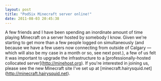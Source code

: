 ```yaml
---
layout: post
title: "PodSix Minecraft server online!"
date: 2011-08-03 20:45:38
---
```


A few friends and I have been spending an inordinate amount of time playing Minecraft on a server hosted by somebody I know. Given we're starting to get more than a few people logged on simultaneously (and because we have a few users now connecting from outside of Calgary — which will also be my case in a month or so, see next post.), a few of us felt it was important to upgrade the infrastructure to a \[professionally-hosted collocated server\](http://minehost.org). If you're interested in joining us, please see the new Minecraft site I've set up at \[minecraft.hairysquid.net\](http://minecraft.hairysquid.net).